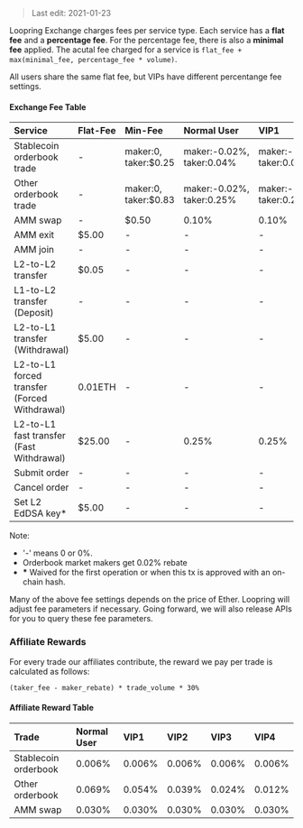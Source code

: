 
> Last edit: 2021-01-23


Loopring Exchange charges fees per service type. Each service has a **flat fee** and a **percentage fee**. For the percentage fee, there is also a **minimal fee** applied.
 The acutal fee charged for a service is `flat_fee + max(minimal_fee, percentage_fee * volume)`.

All users share the same flat fee, but VIPs have different percentange fee settings.

#### Exchange Fee Table
Service | Flat-Fee | Min-Fee | Normal User | VIP1 | VIP2 | VIP3 | VIP4
:--- | :--- | :--- | :--- | :--- | :--- | :--- | :---
Stablecoin orderbook trade | - | maker:0, taker:$0.25 | maker:-0.02%, taker:0.04% | maker:-0.02%, taker:0.04% | maker:-0.02%, taker:0.04% | maker:-0.02%, taker:0.04% | maker:-0.02%, taker:0.04%
Other orderbook trade | - | maker:0, taker:$0.83 | maker:-0.02%, taker:0.25% | maker:-0.02%, taker:0.20% | maker:-0.02%, taker:0.15% | maker:-0.02%, taker:0.10% | maker:-0.02%, taker:0.06%
AMM swap | - | $0.50 | 0.10% | 0.10% | 0.10% | 0.10% | 0.06%
AMM exit | $5.00 | - | - | - | - | - | -
AMM join | - | - | - | - | - | - | -
L2-to-L2 transfer | $0.05 | - | - | - | - | - | -
L1-to-L2 transfer (Deposit) | - | - | - | - | - | - | -
L2-to-L1 transfer (Withdrawal) | $5.00 | - | - | - | - | - | -
L2-to-L1 forced transfer (Forced Withdrawal) | 0.01ETH | - | - | - | - | - | -
L2-to-L1 fast transfer (Fast Withdrawal) | $25.00 | - | 0.25% | 0.25% | 0.25% | 0.25% | 0.25%
Submit order | - | - | - | - | - | - | -
Cancel order | - | - | - | - | - | - | -
Set L2 EdDSA key* | $5.00 | - | - | - | - | - | -

Note:

-  '-' means 0 or 0%.
-  Orderbook market makers get 0.02% rebate
- __*__ Waived for the first operation or when this tx is approved with an on-chain hash.


Many of the above fee settings depends on the price of Ether. Loopring will adjust fee parameters if necessary. Going forward, we will also release APIs for you to query these fee parameters.

### Affiliate Rewards

For every trade our affiliates contribute, the reward we pay per trade is calculated as follows:

`
(taker_fee - maker_rebate) * trade_volume * 30%
`

#### Affiliate Reward Table
Trade  | Normal User | VIP1 | VIP2 | VIP3 | VIP4
:--- | :--- | :--- | :--- | :--- | :---
Stablecoin orderbook | 0.006% | 0.006%| 0.006% | 0.006% | 0.006%
Other orderbook | 0.069% | 0.054% | 0.039% | 0.024% | 0.012%
AMM swap | 0.030%	 |0.030%	 |0.030%	 |0.030%	 |0.030%